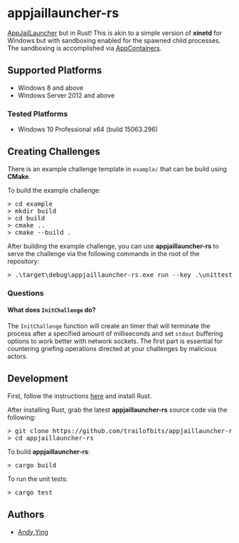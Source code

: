 # appjaillauncher-rs
[AppJailLauncher](https://github.com/trailofbits/AppJailLauncher) but in Rust! This is akin to a simple version of **xinetd** for Windows but with sandboxing enabled for the spawned child processes. The sandboxing is accomplished via [AppContainers](goo.gl/5gNlUy).

## Supported Platforms
 * Windows 8 and above
 * Windows Server 2012 and above

### Tested Platforms
 * Windows 10 Professional x64 (build 15063.296)
 
## Creating Challenges
There is an example challenge template in `example/` that can be build using **CMake**.

To build the example challenge:
<pre>
> cd example
> mkdir build
> cd build
> cmake ..
> cmake --build .
</pre>

After building the example challenge, you can use **appjaillauncher-rs** to serve the challenge via the following commands in the root of the repository:

<pre>
> .\target\debug\appjaillauncher-rs.exe run --key .\unittest_support\pub\key2.txt .\example\build\Debug\example_challenge.exe
</pre>

### Questions
#### What does `InitChallenge` do?
The `InitChallenge` function will create an timer that will terminate the process after a specified amount of milliseconds and  set `stdout` buffering options to work better with network sockets. The first part is essential for countering griefing operations directed at your challenges by malicious actors.

## Development
First, follow the instructions [here](https://www.rust-lang.org/en-US/install.html) and install Rust.

After installing Rust, grab the latest **appjaillauncher-rs** source code via the following:
<pre>
> git clone https://github.com/trailofbits/appjaillauncher-rs
> cd appjaillauncher-rs
</pre>

To build **appjaillauncher-rs**:
<pre>
> cargo build
</pre>

To run the unit tests:
<pre>
> cargo test
</pre>

## Authors
 * [Andy Ying](https://github.com/yying)
